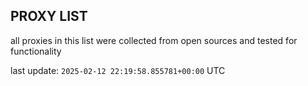 ## PROXY LIST

all proxies in this list were collected from open sources and tested for functionality

last update: `2025-02-12 22:19:58.855781+00:00` UTC